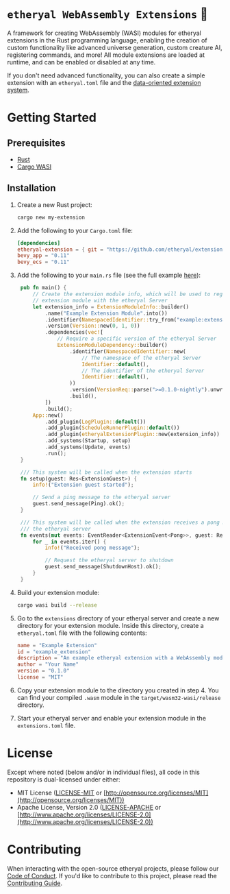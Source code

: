 # `etheryal WebAssembly Extensions` 💖

A framework for creating WebAssembly (WASI) modules for etheryal extensions in the Rust programming language, enabling the creation of custom functionality like advanced universe generation, custom creature AI, registering commands, and more! All module extensions are loaded at runtime, and can be enabled or disabled at any time.

If you don't need advanced functionality, you can also create a simple extension with an `etheryal.toml` file and the [data-oriented extension system](https://docs.etheryal.net/extensions).

# Getting Started

## Prerequisites

- [Rust](https://www.rust-lang.org/tools/install)
- [Cargo WASI](https://bytecodealliance.github.io/cargo-wasi/install.html)

## Installation

1. Create a new Rust project:

   ```bash
   cargo new my-extension
   ```

2. Add the following to your `Cargo.toml` file:

   ```toml
   [dependencies]
   etheryal-extension = { git = "https://github.com/etheryal/extension-framework.git" }
   bevy_app = "0.11"
   bevy_ecs = "0.11"
   ```

3. Add the following to your `main.rs` file (see the full example [here](examples/example_extension.rs)):

   ```rust
    pub fn main() {
        // Create the extension module info, which will be used to register the
        // extension module with the etheryal Server
        let extension_info = ExtensionModuleInfo::builder()
            .name("Example Extension Module".into())
            .identifier(NamespacedIdentifier::try_from("example:extension_module").unwrap())
            .version(Version::new(0, 1, 0))
            .dependencies(vec![
                // Require a specific version of the etheryal Server
                ExtensionModuleDependency::builder()
                    .identifier(NamespacedIdentifier::new(
                        // The namespace of the etheryal Server
                        Identifier::default(),
                        // The identifier of the etheryal Server
                        Identifier::default(),
                    ))
                    .version(VersionReq::parse(">=0.1.0-nightly").unwrap())
                    .build(),
            ])
            .build();
        App::new()
            .add_plugin(LogPlugin::default())
            .add_plugin(ScheduleRunnerPlugin::default())
            .add_plugin(etheryalExtensionPlugin::new(extension_info))
            .add_systems(Startup, setup)
            .add_systems(Update, events)
            .run();
    }

    /// This system will be called when the extension starts
    fn setup(guest: Res<ExtensionGuest>) {
        info!("Extension guest started");

        // Send a ping message to the etheryal server
        guest.send_message(Ping).ok();
    }

    /// This system will be called when the extension receives a pong message from
    /// the etheryal server
    fn events(mut events: EventReader<ExtensionEvent<Pong>>, guest: Res<ExtensionGuest>) {
        for _ in events.iter() {
            info!("Received pong message");

            // Request the etheryal server to shutdown
            guest.send_message(ShutdownHost).ok();
        }
    }
   ```

4. Build your extension module:

   ```bash
   cargo wasi build --release
   ```

5. Go to the `extensions` directory of your etheryal server and create a new directory for your extension module. Inside this directory, create a `etheryal.toml` file with the following contents:

   ```toml
   name = "Example Extension"
   id = "example_extension"
   description = "An example etheryal extension with a WebAssembly module"
   author = "Your Name"
   version = "0.1.0"
   license = "MIT"
   ```

6. Copy your extension module to the directory you created in step 4. You can find your compiled `.wasm` module in the `target/wasm32-wasi/release` directory.

7. Start your etheryal server and enable your extension module in the `extensions.toml` file.

# License

Except where noted (below and/or in individual files), all code in this repository is dual-licensed under either:

- MIT License ([LICENSE-MIT](LICENSE-MIT) or [http://opensource.org/licenses/MIT](http://opensource.org/licenses/MIT))
- Apache License, Version 2.0 ([LICENSE-APACHE](LICENSE-APACHE) or [http://www.apache.org/licenses/LICENSE-2.0](http://www.apache.org/licenses/LICENSE-2.0))

# Contributing

When interacting with the open-source etheryal projects, please follow our [Code of Conduct](CODE_OF_CONDUCT.md). If you'd like to contribute to this project, please read the [Contributing Guide](CONTRIBUTING.md).
